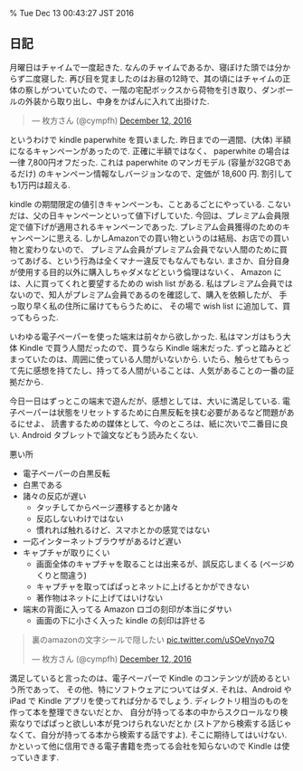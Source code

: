 % Tue Dec 13 00:43:27 JST 2016

## 日記

月曜日はチャイムで一度起きた. なんのチャイムであるか、寝ぼけた頭では分からず二度寝した.
再び目を覚ましたのはお昼の12時で、其の頃にはチャイムの正体の察しがついていたので、一階の宅配ボックスから荷物を引き取り、ダンボールの外装から取り出し、中身をかばんに入れて出掛けた.

<blockquote class="twitter-tweet" data-lang="en"><p lang="ja" dir="ltr"></p>&mdash; 枚方さん (@cympfh) <a href="https://twitter.com/cympfh/status/808161160750956544">December 12, 2016</a></blockquote>
<script async src="http://platform.twitter.com/widgets.js" charset="utf-8"></script>

というわけで kindle paperwhite を買いました.
昨日までの一週間、(大体) 半額になるキャンペーンがあったので.
正確に半額ではなく、 paperwhite の場合は一律 7,800円オフだった.
これは paperwhite のマンガモデル (容量が32GBであるだけ) のキャンペーン情報なしバージョンなので、定価が 18,600 円.
割引しても1万円は超える.

kindle の期間限定の値引きキャンペーンも、ことあるごとにやっている.
こないだは、父の日キャンペーンといって値下げしていた.
今回は、プレミアム会員限定で値下げが適用されるキャンペーンであった.
プレミアム会員獲得のためのキャンペーンに思える.
しかしAmazonでの買い物というのは結局、お店での買い物と変わりないので、
プレミアム会員がプレミアム会員でない人間のために買ってあげる、という行為は全くマナー違反でもなんでもない.
まさか、自分自身が使用する目的以外に購入しちゃダメなどという倫理はないく、
Amazon には、人に買ってくれと要望するための wish list がある.
私はプレミアム会員ではないので、知人がプレミアム会員であるのを確認して、購入を依頼したが、
手っ取り早く私の住所に届けてもらうために、
その場で wish list に追加して、買ってもらった.

いわゆる電子ペーパーを使った端末は前々から欲しかった.
私はマンガはもう大体 Kindle で買う人間だったので、買うなら Kindle 端末だった.
ずっと踏みとどまっていたのは、周囲に使っている人間がいないから.
いたら、触らせてもらって先に感想を持てたし、持ってる人間がいることは、人気があることの一番の証拠だから.

今日一日はずっとこの端末で遊んだが、感想としては、大いに満足している.
電子ペーパーは状態をリセットするために白黒反転を挟む必要があるなど問題があるにせよ、
読書するための媒体として、今のところは、紙に次いで二番目に良い.
Android タブレットで論文などもう読みたくない.

悪い所

- 電子ペーパーの白黒反転
- 白黒である
- 諸々の反応が遅い
    - タッチしてからページ遷移するとか諸々
    - 反応しないわけではない
    - 慣れれば触れるけど、スマホとかの感覚ではない
- 一応インターネットブラウザがあるけど遅い
- キャプチャが取りにくい
    - 画面全体のキャプチャを取ることは出来るが、誤反応しまくる (ページめくりと間違う)
    - キャプチャを取ってぱぱっとネットに上げるとかができない
    - 著作物はネットに上げてはいけない
- 端末の背面に入ってる Amazon ロゴの刻印が本当にダサい
    - 画面の下に小さく入った kindle の刻印は許せる

<blockquote class="twitter-tweet" data-lang="en"><p lang="ja" dir="ltr">裏のamazonの文字シールで隠したい <a href="https://t.co/uSOeVnyo7Q">pic.twitter.com/uSOeVnyo7Q</a></p>&mdash; 枚方さん (@cympfh) <a href="https://twitter.com/cympfh/status/808163856736395264">December 12, 2016</a></blockquote>
<script async src="http://platform.twitter.com/widgets.js" charset="utf-8"></script>

満足していると言ったのは、電子ペーパーで Kindle のコンテンツが読めるという所であって、
その他、特にソフトウェアについてはダメ.
それは、Android や iPad で Kindle アプリを使ってれば分かるでしょう.
ディレクトリ相当のものを作って本を整理できないだとか、
自分が持ってる本の中からスクロールなり検索なりでぱぱっと欲しい本が見つけられないだとか
(ストアから検索する話じゃなくて、自分が持ってる本から検索する話ですよ).
そこに期待してはいけない.
かといって他に信用できる電子書籍を売ってる会社を知らないので Kindle は使っていきます.
